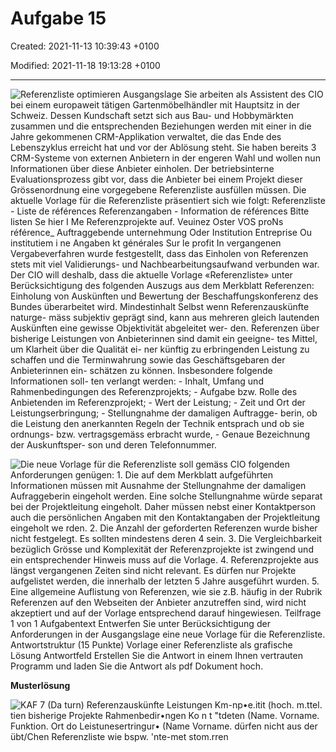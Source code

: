 # Aufgabe 15

Created: 2021-11-13 10:39:43 +0100

Modified: 2021-11-18 19:13:28 +0100

---

![Referenzliste optimieren Ausgangslage Sie arbeiten als Assistent des CIO bei einem europaweit tätigen Gartenmöbelhändler mit Hauptsitz in der Schweiz. Dessen Kundschaft setzt sich aus Bau- und Hobbymärkten zusammen und die entsprechenden Beziehungen werden mit einer in die Jahre gekommenen CRM-Applikation verwaltet, die das Ende des Lebenszyklus erreicht hat und vor der Ablösung steht. Sie haben bereits 3 CRM-Systeme von externen Anbietern in der engeren Wahl und wollen nun Informationen über diese Anbieter einholen. Der betriebsinterne Evaluationsprozess gibt vor, dass die Anbieter bei einem Projekt dieser Grössenordnung eine vorgegebene Referenzliste ausfüllen müssen. Die aktuelle Vorlage für die Referenzliste präsentiert sich wie folgt: Referenzliste - Liste de références Referenzangaben - Information de références Bitte listen Se hier I Me Referenzprojekte auf. Veuinez Oster VOS proNs référence_ Auftraggebende unternehmung Oder Institution Entreprise Ou institutiem i ne Angaben kt générales Sur le profit In vergangenen Vergabeverfahren wurde festgestellt, dass das Einholen von Referenzen stets mit viel Validierungs- und Nachbearbeitungsaufwand verbunden war. Der CIO will deshalb, dass die aktuelle Vorlage «Referenzliste» unter Berücksichtigung des folgenden Auszugs aus dem Merkblatt Referenzen: Einholung von Auskünften und Bewertung der Beschaffungskonferenz des Bundes überarbeitet wird. Mindestinhalt Selbst wenn Referenzauskünfte naturge- mäss subjektiv geprägt sind, kann aus mehreren gleich lautenden Auskünften eine gewisse Objektivität abgeleitet wer- den. Referenzen über bisherige Leistungen von Anbieterinnen sind damit ein geeigne- tes Mittel, um Klarheit über die Qualität ei- ner künftig zu erbringenden Leistung zu schaffen und die Terminwahrung sowie das Geschäftsgebaren der Anbieterinnen ein- schätzen zu können. Insbesondere folgende Informationen soll- ten verlangt werden: - Inhalt, Umfang und Rahmenbedingungen des Referenzprojekts; - Aufgabe bzw. Rolle des Anbietenden im Referenzprojekt; - Wert der Leistung; - Zeit und Ort der Leistungserbringung; - Stellungnahme der damaligen Auftragge- berin, ob die Leistung den anerkannten Regeln der Technik entsprach und ob sie ordnungs- bzw. vertragsgemäss erbracht wurde, - Genaue Bezeichnung der Auskunftsper- son und deren Telefonnummer. ](../media/S1_05_Prüfungsvorbereitung-Aufgabe-15-image1.png)

![Die neue Vorlage für die Referenzliste soll gemäss CIO folgenden Anforderungen genügen: 1. Die auf dem Merkblatt aufgeführten Informationen müssen mit Ausnahme der Stellungnahme der damaligen Aufraggeberin eingeholt werden. Eine solche Stellungnahme würde separat bei der Projektleitung eingeholt. Daher müssen nebst einer Kontaktperson auch die persönlichen Angaben mit den Kontaktangaben der Projektleitung eingeholt we rden. 2. Die Anzahl der geforderten Referenzen wurde bisher nicht festgelegt. Es sollten mindestens deren 4 sein. 3. Die Vergleichbarkeit bezüglich Grösse und Komplexität der Referenzprojekte ist zwingend und ein entsprechender Hinweis muss auf die Vorlage. 4. Referenzprojekte aus längst vergangenen Zeiten sind nicht relevant. Es dürfen nur Projekte aufgelistet werden, die innerhalb der letzten 5 Jahre ausgeführt wurden. 5. Eine allgemeine Auflistung von Referenzen, wie sie z.B. häufig in der Rubrik Referenzen auf den Webseiten der Anbieter anzutreffen sind, wird nicht akzeptiert und auf der Vorlage entsprechend darauf hingewiesen. Teilfrage 1 von 1 Aufgabentext Entwerfen Sie unter Berücksichtigung der Anforderungen in der Ausgangslage eine neue Vorlage für die Referenzliste. Antwortstruktur (15 Punkte) Vorlage einer Referenzliste als grafische Lösung Antwortfeld Erstellen Sie die Antwort in einem Ihnen vertrauten Programm und laden Sie die Antwort als pdf Dokument hoch. ](../media/S1_05_Prüfungsvorbereitung-Aufgabe-15-image2.png)





**Musterlösung**

![KAF 7 (Da turn) Referenzauskünfte Leistungen Km-np•e.itit (hoch. m.ttel. tien bisherige Projekte Rahmenbedir•ngen Ko n t "tdeten (Name. Vorname. Funktion. Ort do Leistunesertringur• (Name Vorname. dürfen nicht aus der übt/Chen Referenzliste wie bspw. 'nte-met stom.rren ](../media/S1_05_Prüfungsvorbereitung-Aufgabe-15-image3.png)





